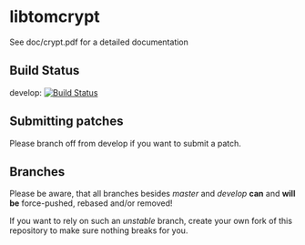 libtomcrypt
==========

See doc/crypt.pdf for a detailed documentation

Build Status
------------

develop: [![Build Status](https://api.travis-ci.org/libtom/libtomcrypt.png?branch=develop)](https://api.travis-ci.org/libtom/libtomcrypt.png?branch=develop)

Submitting patches
------------------

Please branch off from develop if you want to submit a patch.

Branches
--------

Please be aware, that all branches besides _master_ and _develop_ __can__ and __will be__ force-pushed, rebased and/or removed!

If you want to rely on such an _unstable_ branch, create your own fork of this repository to make sure nothing breaks for you.

